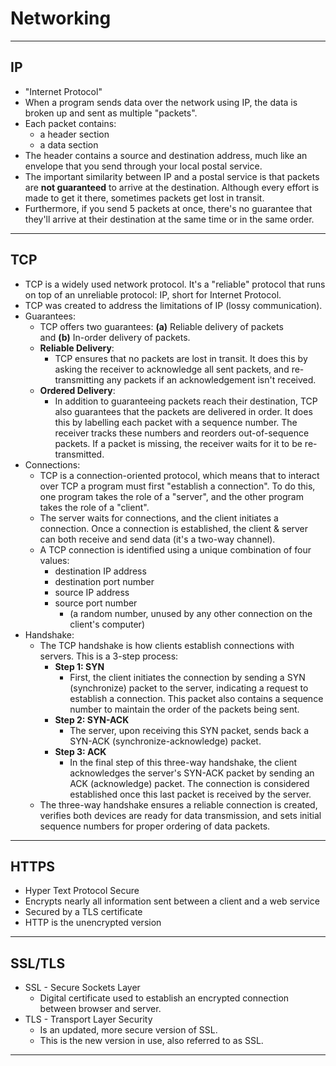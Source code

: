 # Networking

---

## IP
- "Internet Protocol"
- When a program sends data over the network using IP, the data is broken up and sent as multiple "packets".
- Each packet contains:
    - a header section
    - a data section
- The header contains a source and destination address, much like an envelope that you send through your local postal service.
- The important similarity between IP and a postal service is that packets are **not guaranteed** to arrive at the destination. Although every effort is made to get it there, sometimes packets get lost in transit.
- Furthermore, if you send 5 packets at once, there's no guarantee that they'll arrive at their destination at the same time or in the same order.

---

## TCP
- TCP is a widely used network protocol. It's a "reliable" protocol that runs on top of an unreliable protocol: IP, short for Internet Protocol.
- TCP was created to address the limitations of IP (lossy communication).
- Guarantees:
    - TCP offers two guarantees: **(a)** Reliable delivery of packets and **(b)** In-order delivery of packets.
    - **Reliable Delivery**:
        - TCP ensures that no packets are lost in transit. It does this by asking the receiver to acknowledge all sent packets, and re-transmitting any packets if an acknowledgement isn't received.
    - **Ordered Delivery**:
        - In addition to guaranteeing packets reach their destination, TCP also guarantees that the packets are delivered in order. It does this by labelling each packet with a sequence number. The receiver tracks these numbers and reorders out-of-sequence packets. If a packet is missing, the receiver waits for it to be re-transmitted.
- Connections:
    - TCP is a connection-oriented protocol, which means that to interact over TCP a program must first "establish a connection". To do this, one program takes the role of a "server", and the other program takes the role of a "client".
    - The server waits for connections, and the client initiates a connection. Once a connection is established, the client & server can both receive and send data (it's a two-way channel).
    - A TCP connection is identified using a unique combination of four values:
        - destination IP address
        - destination port number
        - source IP address
        - source port number
            - (a random number, unused by any other connection on the client's computer)
- Handshake:
    - The TCP handshake is how clients establish connections with servers. This is a 3-step process:
        - **Step 1: SYN**
            - First, the client initiates the connection by sending a SYN (synchronize) packet to the server, indicating a request to establish a connection. This packet also contains a sequence number to maintain the order of the packets being sent.
        - **Step 2: SYN-ACK**
            - The server, upon receiving this SYN packet, sends back a SYN-ACK (synchronize-acknowledge) packet.
        - **Step 3: ACK**
            - In the final step of this three-way handshake, the client acknowledges the server's SYN-ACK packet by sending an ACK (acknowledge) packet. The connection is considered established once this last packet is received by the server.
    - The three-way handshake ensures a reliable connection is created, verifies both devices are ready for data transmission, and sets initial sequence numbers for proper ordering of data packets.

---

## HTTPS
- Hyper Text Protocol Secure
- Encrypts nearly all information sent between a client and a web service
- Secured by a TLS certificate
- HTTP is the unencrypted version

---

## SSL/TLS
- SSL - Secure Sockets Layer
    - Digital certificate used to establish an encrypted connection between browser and server.
- TLS - Transport Layer Security
    - Is an updated, more secure version of SSL.
    - This is the new version in use, also referred to as SSL.

---

